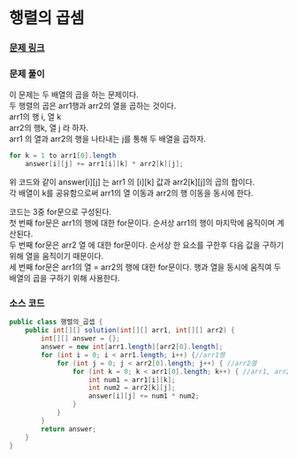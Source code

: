 # 행렬의 곱셈


### [문제 링크](https://school.programmers.co.kr/learn/courses/30/lessons/12949)



### 문제 풀이
이 문제는 두 배열의 곱을 하는 문제이다. </br>
두 행렬의 곱은 arr1행과 arr2의 열을 곱하는 것이다. </br>
arr1의 행 i, 열 k </br>
arr2의 행k, 열 j 라 하자. </br>
arr1 의 열과 arr2의 행을 나타내는 j를 통해 두 배열을 곱하자. </br>
```java
for k = 1 to arr1[0].length
    answer[i][j] += arr1[i][k] * arr2[k][j];
```
위 코드와 같이 answer[i][j] 는 arr1 의 [i][k] 값과 arr2[k][j]의 곱의 합이다. </br>
각 배열이 k를 공유함으로써 arr1의 열 이동과 arr2의 행 이동을 동시에 한다.</br>

코드는 3중 for문으로 구성된다.  </br>
첫 번째 for문은 arr1의 행에 대한 for문이다. 순서상 arr1의 행이 마지막에 움직이며 계산된다. </br>
두 번째 for문은 arr2 열 에 대한 for문이다. 순서상 한 요소를 구한후 다음 값을 구하기 위해 열을 움직이기 때문이다. </br>
세 번째 for문은 arr1의 열 = arr2의 행에 대한 for문이다. 행과 열을 동시에 움직여 두 배열의 곱을 구하기 위해 사용한다. </br>
### 소스 코드
```java
public class 행렬의_곱셉 {
    public int[][] solution(int[][] arr1, int[][] arr2) {
        int[][] answer = {};
        answer = new int[arr1.length][arr2[0].length];
        for (int i = 0; i < arr1.length; i++) {//arr1행
            for (int j = 0; j < arr2[0].length; j++) { //arr2열
                for (int k = 0; k < arr1[0].length; k++) { //arr1, arr2 열
                    int num1 = arr1[i][k];
                    int num2 = arr2[k][j];
                    answer[i][j] += num1 * num2;
                }
            }
        }
        return answer;
    }
}


```